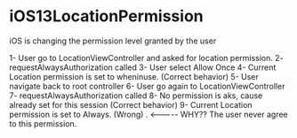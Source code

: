 # iOS13LocationPermission
iOS is changing the permission level granted by the user

1- User go to LocationViewController and asked for location permission.
2- requestAlwaysAuthorization called
3- User select Allow Once
4- Current Location permission is set to wheninuse. (Correct behavior)
5- User navigate back to root controller
6- User go again to LocationViewController
7- requestAlwaysAuthorization called
8- No permission is aks, cause already set for this session (Correct behavior)
9- Current Location permission is set to Always. (Wrong) . <----- WHY?? The user never agree to this permission.
